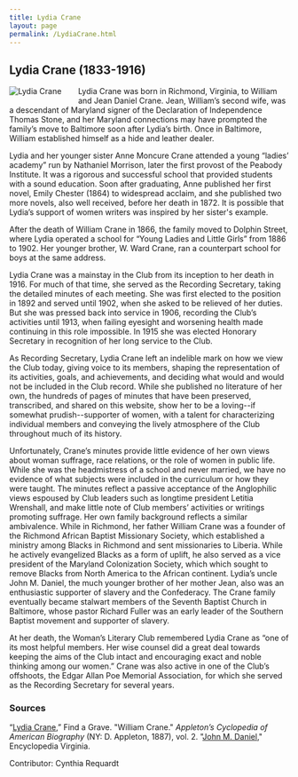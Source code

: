 ```yaml
---
title: Lydia Crane
layout: page
permalink: /LydiaCrane.html
---
```


## Lydia Crane (1833-1916)
<div style="float: left;padding-right: 30px;padding-bottom: 15px;"><img src="https://elizajames.github.io/WLCB_draft/assets/img/LydiaCrane.jpg" alt="Lydia Crane"></div>

Lydia Crane was born in Richmond, Virginia, to William and Jean Daniel Crane. Jean, William’s second wife, was a descendant of Maryland signer of the Declaration of Independence Thomas Stone, and her Maryland connections may have prompted the family’s move to Baltimore soon after Lydia’s birth. Once in Baltimore, William established himself as a hide and leather dealer.

Lydia and her younger sister Anne Moncure Crane attended a young “ladies’ academy” run by Nathaniel Morrison, later the first provost of the Peabody Institute. It was a rigorous and successful school that provided students with a sound education. Soon after graduating, Anne published her first novel, Emily Chester (1864) to widespread acclaim, and she published two more novels, also well received, before her death in 1872. It is possible that Lydia’s support of women writers was inspired by her sister's example.

After the death of William Crane in 1866, the family moved to Dolphin Street, where Lydia operated a school for “Young Ladies and Little Girls” from 1886 to 1902. Her younger brother, W. Ward Crane, ran a counterpart school for boys at the same address.

Lydia Crane was a mainstay in the Club from its inception to her death in 1916. For much of that time, she served as the Recording Secretary, taking the detailed minutes of each meeting. She was first elected to the position in 1892 and served until 1902, when she asked to be relieved of her duties. But she was pressed back into service in 1906, recording the Club’s activities until 1913, when failing eyesight and worsening health made continuing in this role impossible. In 1915 she was elected Honorary Secretary in recognition of her long service to the Club.

As Recording Secretary, Lydia Crane left an indelible mark on how we view the Club today, giving voice to its members, shaping the representation of its activities, goals, and achievements, and deciding what would and would not be included in the Club record. While she published no literature of her own, the hundreds of pages of minutes that have been preserved, transcribed, and shared on this website, show her to be a loving--if somewhat prudish--supporter of women, with a talent for characterizing individual members and conveying the lively atmosphere of the Club throughout much of its history.

Unfortunately, Crane’s minutes provide little evidence of her own views about woman suffrage, race relations, or the role of women in public life. While she was the headmistress of a school and never married, we have no evidence of what subjects were included in the curriculum or how they were taught. The minutes reflect a passive acceptance of the Anglophilic views espoused by Club leaders such as longtime president Letitia Wrenshall, and make little note of Club members’ activities or writings promoting suffrage. Her own family background reflects a similar ambivalence. While in Richmond, her father William Crane was a founder of the Richmond African Baptist Missionary Society, which established a ministry among Blacks in Richmond and sent missionaries to Liberia. While he actively evangelized Blacks as a form of uplift, he also served as a vice president of the Maryland Colonization Society, which which sought to remove Blacks from North America to the African continent. Lydia’s uncle John M. Daniel, the much younger brother of her mother Jean, also was an enthusiastic supporter of slavery and the Confederacy. The Crane family eventually became stalwart members of the Seventh Baptist Church in Baltimore, whose pastor Richard Fuller was an early leader of the Southern Baptist movement and supporter of slavery.

At her death, the Woman’s Literary Club remembered Lydia Crane as “one of its most helpful members. Her wise counsel did a great deal towards keeping the aims of the Club intact and encouraging exact and noble thinking among our women.” Crane was also active in one of the Club’s offshoots, the Edgar Allan Poe Memorial Association, for which she served as the Recording Secretary for several years.

### Sources

“[Lydia Crane](https://www.findagrave.com/memorial/36844101/lydia-crane),” Find a Grave. 
"William Crane." *Appleton’s Cyclopedia of American Biography* (NY: D. Appleton, 1887), vol. 2.
"[John M. Daniel](https://www.encyclopediavirginia.org/Daniel_John_M_1825-1865#start_entry)," Encyclopedia Virginia.

Contributor: Cynthia Requardt